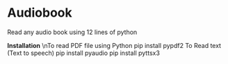 # Audiobook
Read any audio book using 12 lines of python

<b>Installation</b>
\nTo read PDF file using Python pip install pypdf2 
To Read text (Text to speech) pip install pyaudio pip install pyttsx3
